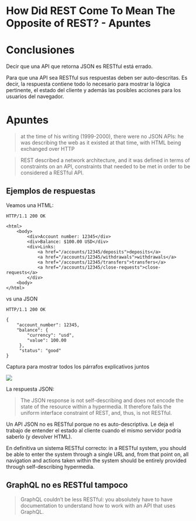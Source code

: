 # How Did REST Come To Mean The Opposite of REST? - Apuntes

# Conclusiones

Decir que una API que retorna JSON es RESTful está errado.

Para que una API sea RESTful sus respuestas deben ser auto-descritas. Es decir, la respuesta contiene todo lo necesario para mostrar la lógica pertinente, el estado del cliente y además las posibles acciones para los usuarios del navegador.

# Apuntes
> at the time of his writing (1999-2000), there were no JSON APIs: he was describing the web as it existed at that time, with HTML being exchanged over HTTP


> REST described a network architecture, and it was defined in terms of constraints on an API, constraints that needed to be met in order to be considered a RESTful API.


## Ejemplos de respuestas

Veamos una HTML:

    HTTP/1.1 200 OK
    
    <html>
        <body>
            <div>Account number: 12345</div>
            <div>Balance: $100.00 USD</div>
            <div>Links:
                <a href="/accounts/12345/deposits">deposits</a>
                <a href="/accounts/12345/withdrawals">withdrawals</a>
                <a href="/accounts/12345/transfers">transfers</a>
                <a href="/accounts/12345/close-requests">close-requests</a>
            </div>
        <body>
    </html>

vs una JSON

    HTTP/1.1 200 OK
    
    {
        "account_number": 12345,
        "balance": {
            "currency": "usd",
            "value": 100.00
         },
         "status": "good"
    }

Captura para mostrar todos los párrafos explicativos juntos

![](https://paper-attachments.dropboxusercontent.com/s_6F9C0916D6A7F7394280A26616CA4941119819B43ED02FD49735987C071A42B6_1699931247706_imagen.png)


La respuesta JSON:

> The JSON response is not self-describing and does not encode the state of the resource within a hypermedia. It therefore fails the uniform interface constraint of REST, and, thus, is not RESTful.

Un API JSON no es RESTful porque no es auto-descriptiva. Le deja el trabajo de entender el estado al cliente cuando el mismo servidor podría saberlo (y devolver HTML).

En definitiva un sistema RESTful correcto:
in a RESTful system, you should be able to enter the system through a single URL and, from that point on, all navigation and actions taken within the system should be entirely provided through self-describing hypermedia.


## GraphQL no es RESTful tampoco
> GraphQL couldn’t be less RESTful: you absolutely have to have documentation to understand how to work with an API that uses GraphQL.


